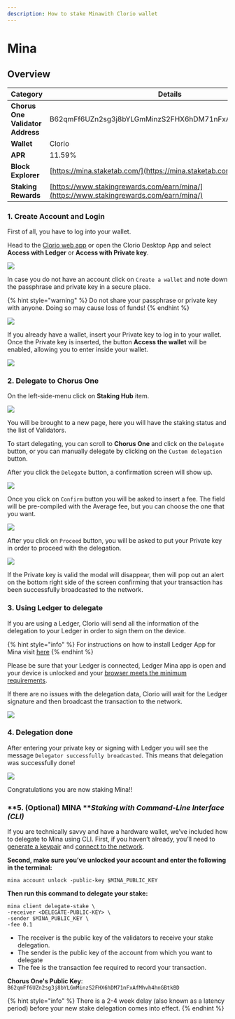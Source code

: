 ```yaml
---
description: How to stake Minawith Clorio wallet
---
```


# Mina

## Overview

| Category                         | Details                                                                                |
| -------------------------------- | -------------------------------------------------------------------------------------- |
| **Chorus One Validator Address** | B62qmFf6UZn2sg3j8bYLGmMinzS2FHX6hDM71nFxAfMhvh4hnGBtkBD                                |
| **Wallet**                       | Clorio                                                                                 |
| **APR**                          | 11.59%                                                                                 |
| **Block Explorer**               | [https://mina.staketab.com/](https://mina.staketab.com)                                |
| **Staking Rewards**              | [https://www.stakingrewards.com/earn/mina/](https://www.stakingrewards.com/earn/mina/) |

### 1. Create Account and Login

First of all, you have to log into your wallet.

Head to the [Clorio web app](https://mainnet.clor.io) or open the Clorio Desktop App and select **Access with Ledger** or **Access with Private key**.

![](<../.gitbook/assets/image (53) (1) (1) (1).png>)

In case you do not have an account click on `Create a wallet` and note down the passphrase and private key in a secure place.

{% hint style="warning" %}
Do not share your passphrase or private key with anyone. Doing so may cause loss of funds!
{% endhint %}

![](<../.gitbook/assets/image (60) (1) (1) (1) (1).png>)

If you already have a wallet, insert your Private key to log in to your wallet. Once the Private key is inserted, the button **Access the wallet** will be enabled, allowing you to enter inside your wallet.

![](<../.gitbook/assets/image (65) (1) (1) (1).png>)

### 2. Delegate to Chorus One

On the left-side-menu click on **Staking Hub** item.

![](<../.gitbook/assets/image (76) (1) (1) (1).png>)

You will be brought to a new page, here you will have the staking status and the list of Validators.

To start delegating, you can scroll to **Chorus One** and click on the `Delegate` button, or you can manually delegate by clicking on the `Custom delegation` button.

After you click the `Delegate` button, a confirmation screen will show up.

![](<../.gitbook/assets/image (63) (1) (1) (1).png>)

Once you click on `Confirm` button you will be asked to insert a fee. The field will be pre-compiled with the Average fee, but you can choose the one that you want.

![](<../.gitbook/assets/image (57) (1) (1) (1).png>)

After you click on `Proceed` button, you will be asked to put your Private key in order to proceed with the delegation.

![](<../.gitbook/assets/image (71) (1) (1).png>)



If the Private key is valid the modal will disappear, then will pop out an alert on the bottom right side of the screen confirming that your transaction has been successfully broadcasted to the network.

### 3. Using Ledger to delegate

If you are using a Ledger, Clorio will send all the information of the delegation to your Ledger in order to sign them on the device.

{% hint style="info" %}
For instructions on how to install Ledger App for Mina visit [here](https://docs.minaprotocol.com/en/advanced/ledger-app-mina)
{% endhint %}

Please be sure that your Ledger is connected, Ledger Mina app is open and your device is unlocked and your [browser meets the minimum requirements](broken-reference).

If there are no issues with the delegation data, Clorio will wait for the Ledger signature and then broadcast the transaction to the network.

![](<../.gitbook/assets/image (77) (1) (1) (1).png>)

### 4. Delegation done

After entering your private key or signing with Ledger you will see the message `Delegator successfully broadcasted`. This means that delegation was successfully done!

![](<../.gitbook/assets/image (66) (1) (1) (1).png>)

Congratulations you are now staking Mina!!

### **5. (Optional) MINA **_**Staking with Command-Line Interface (CLI)**_

If you are technically savvy and have a hardware wallet, we’ve included how to delegate to Mina using CLI.  First, if you haven’t already, you’ll need to [generate a keypair](https://minaprotocol.com/docs/keypair) and [connect to the network](https://minaprotocol.com/docs/connecting).&#x20;

**Second, make sure you’ve unlocked your account and enter the following in the terminal:**

```
mina account unlock -public-key $MINA_PUBLIC_KEY
```

**Then run this command to delegate your stake:**

```
mina client delegate-stake \
-receiver <DELEGATE-PUBLIC-KEY> \
-sender $MINA_PUBLIC_KEY \
-fee 0.1
```

* The receiver is the public key of the validators to receive your stake delegation.&#x20;
* The sender is the public key of the account from which you want to delegate
* The fee is the transaction fee required to record your transaction.

**Chorus One's Public Key**: `B62qmFf6UZn2sg3j8bYLGmMinzS2FHX6hDM71nFxAfMhvh4hnGBtkBD`

{% hint style="info" %}
There is a 2-4 week delay (also known as a latency period) before your new stake delegation comes into effect.
{% endhint %}
